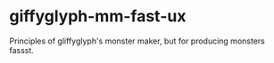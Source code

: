 # giffyglyph-mm-fast-ux
Principles of gliffyglyph's monster maker, but for producing monsters fassst.
